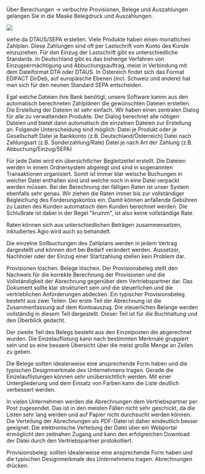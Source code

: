 Über Berechungen → verbuchte Provisionen, Belege und Auszahlungen gelangen Sie in die Maske Belegdruck und Auszahlungen.

![](http://xpecto.github.io/docs/img/img_1423816637524.png)

siehe da
DTAUS/SEPA erstellen.
Viele Produkte haben einen monatlichen Zahlplan. Diese Zahlungen sind oft per Lastschrift vom Konto des Kunde einzuziehen. Für den Einzug der Lastschrift gibt es unterschiedliche Standards. 
In Deutschland gibt es das bisherige Verfahren von Einzugsermächtigung und Abbuchungsauftrag, meist in Verbindung mit dem Dateiformat DTA oder DTAUS. In Östereich findet sich das Format EDIFACT DirDeb, auf europäische Ebenen (incl. Schweiz und andere) hat man sich für den neunen Standard SEPA entscheiden.

Egal welche Dateien ihre Bank benötigt, unsere Software kannn aus den automatisch berechneten Zahlplänen die gewünschten Dateien erstellen. 
Die Erstellung der Dateien ist sehr einfach. Wir haben einen zentralen Dialog für alle zu verwaltenden Produkte. Der Dialog berechnet alle nötigen Dateien und bietet dann automatisch die einzelnen Dateien zur Erstellung an. Folgende Unterscheidung sind möglich:
Datei je Produkt oder je Gesellschaft
Datei je Bankkonto (z.B. Deutschland/Österreich)
Datei nach Zahlungsart (z.B. Sonderzahlung/Rate)
Datei je nach Art der Zahlung (z.B. Abbuchung/Einzug/SEPA)

Für jede Datei wird ein übersichtlicher Begleitzettel erstellt. Die Dateien werden in einem Ordnersystem abgelegt und sind in sogenannten Transaktionen organisiert. Somit ist immer klar welsche Buchungen in welcher Datei enthalten sind und welche noch in eine Datei verpackt werden müssen.
Bei der Berechnung der fälligen Raten ist unser System ebenfalls sehr genau. Wir ziehen die Raten immer bis zur vollständiger Begleichung des Forderungskontos ein. Damit können anfallende Gebühren zu Lasten des Kunden automatisch  dem Kunden berechnet werden. Die Schlußrate ist dabei in der Regel "krumm", ist also keine vollständige Rate.

Raten können sich aus unterschiedlichen Beträgen zusammensetzen, inkludiertes Agio wird auch so behandelt.

Die einzelne Sollbuchungen des Zahlplans werden in jedem Vertrag dargestellt und können dort bei Bedarf verändert werden. Aussetzer, Nachholer oder der Einzug einer Startzahlung stellen kein Problem dar.

Provisionen löschen.
Belege löschen.
Der Provisionsbeleg stellt den Nachweis für die korrekte Berechnung der Provisionen und die Vollständigkeit der Abrechnung gegenüber dem Vertriebspartner dar. Das Dokument sollte klar strukturiert sein und die steuerlichen und die vertrieblichen Anforderungen abdecken. 
Ein typischer Provisionsbeleg besteht aus zwei Teilen: Der erste Teil der Abrechnung ist die Zusammenfassung auf dem Kontoauszug. Die steuerlichen Belange werden vollständig in diesem Teil dargestellt. Dieser Teil ist für die Buchhaltung und den Überblick gedacht.

Der zweite Teil des Belegs besteht aus den Einzelposten die abgerechnet wurden. Die Einzelauflistung kann nach bestimmten Merkmale gruppiert sein und so eine bessere Übersicht über die meist große Menge an Zeilen zu geben. 

Die Belege sollten idealerweise eine ansprechende Form haben und die typischen Designmerkmale des Unternehmens tragen. Gerade die Einzelauflistungen können sehr unübersichtlich werden. Mit einer Untergliederung und dem Einsatz von Farben kann die Liste deutlich verbessert werden.

In vielen Unternehmen werden die Abrechnungen dem Vertriebspartner per Post zugesendet. Das ist in den meisten Fällen nicht sehr geschickt, da die Listen sehr lang werden und auf Papier nicht durchsucht werden können. Die Verteilung der Abrechnungen als PDF-Datei ist daher eindeutlich besser geeignet. Die elektronische Verteilung der Datei über ein Webportal ermöglicht den zeitnahen Zugang und kann den erfolgreichen Download der Datei durch den Vertriebspartner protokolliert.

Provisionsbeleg: sollten idealerweise eine ansprechende Form haben und die typischen Designmerkmale des Unternehmens tragen.
Abrechnungen drücken.